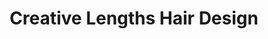 ---
title: "Creative Lengths Hair Design"
url: /londonderry/creative-lengths-hair-design/
shop: hairdresser
---